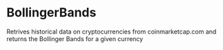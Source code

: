 # BollingerBands

Retrives historical data on cryptocurrencies from coinmarketcap.com and returns the Bollinger Bands for a given currency
